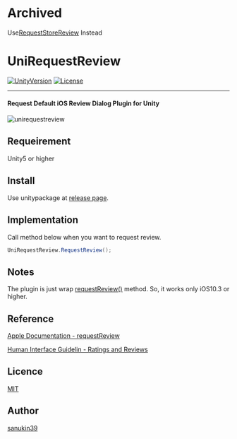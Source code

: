 # Archived
Use[RequestStoreReview](https://docs.unity3d.com/ScriptReference/iOS.Device.RequestStoreReview.html) Instead

# UniRequestReview

[![UnityVersion](https://img.shields.io/badge/Unity-2017.2.1f1-green.svg)](https://unity3d.com/jp/get-unity/download)
[![License](https://img.shields.io/badge/License-MIT-lightgrey.svg)](https://github.com/sanukin39/UniRequestReview/blob/master/LICENSE)

---

#### Request Default iOS Review Dialog Plugin for Unity
![unirequestreview](https://user-images.githubusercontent.com/6077255/34779363-4a357cca-f663-11e7-9837-7e874a8f3a1b.png)

## Requeirement
Unity5 or higher

## Install
Use unitypackage at [release page](https://github.com/sanukin39/UniRequestReview/releases).

## Implementation
Call method below when you want to request review.
```cs
UniRequestReview.RequestReview();
```

## Notes
The plugin is just wrap [requestReview()](https://developer.apple.com/documentation/storekit/skstorereviewcontroller/2851536-requestreview) method. So, it works only iOS10.3 or higher.

## Reference
[Apple Documentation - requestReview](https://developer.apple.com/documentation/storekit/skstorereviewcontroller/2851536-requestreview)

[Human Interface Guidelin - Ratings and Reviews](https://developer.apple.com/ios/human-interface-guidelines/system-capabilities/ratings-and-reviews/)

## Licence

[MIT](https://github.com/sanukin39/UniRequestReview/blob/master/LICENSE)

## Author

[sanukin39](https://github.com/sanukin39)
